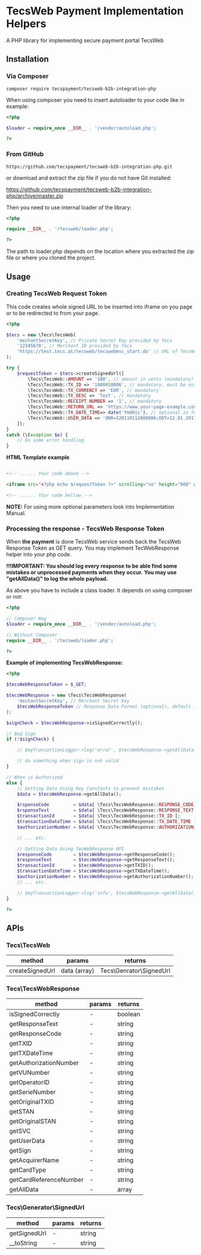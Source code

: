 # TecsWeb Payment Implementation Helpers

A PHP library for implementing secure payment portal TecsWeb

## Installation

### Via Composer

```
composer require tecspayment/tecsweb-b2b-integration-php
```

When using composer you need to insert autoloader to your code like in example:

```php
<?php

$loader = require_once __DIR__ . '/vendor/autoload.php';

?>
```

### From GitHub

```
https://github.com/tecspayment/tecsweb-b2b-integration-php.git
```

or download and extract the zip file if you do not have Git installed:

https://github.com/tecspayment/tecsweb-b2b-integration-php/archive/master.zip

Then you need to use internal loader of the library:

```php
<?php 

require __DIR__ . '/tecsweb/loader.php';

?>
```

The path to loader.php depends on the location where you extracted the zip file or where you cloned the project.


## Usage

### Creating TecsWeb Request Token

This code creates whole signed URL to be inserted into iframe on you page or to be redirected to from your page.

```php
<?php

$tecs = new \Tecs\TecsWeb(
    'mechantSecretKey', // Private Secret Key provided by Tecs
    '12345678', // Merchant ID provided by Tecs
    'https://test.tecs.at/tecsweb/tecswebmvc_start.do' // URL of TecsWeb payment portal privided by Tecs
);

try {
    $requestToken = $tecs->createSignedUrl([
        \Tecs\TecsWeb::AMOUNT => '100', // amount in cents (mandatory)
        \Tecs\TecsWeb::TX_ID => '1000010006', // mandatory, must be unique
        \Tecs\TecsWeb::TX_CURRENCY => 'EUR', // mandatory
        \Tecs\TecsWeb::TX_DESC => 'Test', // mandatory
        \Tecs\TecsWeb::RECEIPT_NUMBER => '1', // mandatory
        \Tecs\TecsWeb::RETURN_URL => 'https://www.your-page-example.com/return.php', // mandatory
        \Tecs\TecsWeb::TX_DATE_TIME=> date('YmdHis'), // optional in format YYYYMMDDHHMMSS
        \Tecs\TecsWeb::USER_DATA => 'ONR=S20110112000006;ODT=12.01.2011;IAM=1000;NRI=3;IDY=30;', // optional
    ]);
}
catch (\Exception $e) {
    // Do some error handling
}

```


**HTML Template example**

```html

<!-- ...... Your code above -->

<iframe src="<?php echo $requestToken ?>" scrolling="no" height="800" width="600"></iframe>

<!-- ...... Your code bellow -->

```

**NOTE:** For using more optional parameters look into Implementation Manual.


### Processing the response - TecsWeb Response Token

When **the payment** is done TecsWeb service sends back the TecsWeb Response Token as GET query.
You may implement TecWebResponse helper into your php code.

**!!!IMPORTANT: You should log every response to be able find some mistakes or unprocessed payments when they occur.**
**You may use "getAllData()" to log the whole payload.** 

As above you have to include a class loader. It depends on using composer or not:

```php
<?php

// Composer Way
$loader = require_once __DIR__ . '/vendor/autoload.php';

// Without Composer
require __DIR__ . '/tecsweb/loader.php';

?>
```

**Example of implementing TecsWebResponse:**

```php
<?php

$tecsWebResponseToken = $_GET; 

$tecsWebResponse = new \Tecs\TecsWebResponse(
    'mechantSecretKey', // Merchant Secret Key
    $tecsWebResponseToken // Response Data Format (optional), default is GET query
);

$signCheck = $tecsWebResponse->isSignedCorrectly();

// Bad Sign
if (!$signCheck) {

    // $myTransactionLogger->log('error', $tecsWebResponse->getAllData());

    // do something when sign is not valid
}

// When is Authorized
else {
    // Getting Data Using Key Constants to prevent mistakes
    $data = $tecsWebResponse->getAllData();

    $rsponseCode         = $data[ \Tecs\TecsWebResponse::RESPONSE_CODE ];
    $rsponseText         = $data[ \Tecs\TecsWebResponse::RESPONSE_TEXT ];
    $transactionId       = $data[ \Tecs\TecsWebResponse::TX_ID ];
    $transactionDateTime = $data[ \Tecs\TecsWebResponse::TX_DATE_TIME ];
    $authorizationNumber = $data[ \Tecs\TecsWebResponse::AUTHORIZATION_NUMBER ];

    // ... etc.

    // Getting Data Using TecWebResponse API
    $responseCode        = $tecsWebResponse->getResponseCode();
    $responseText        = $tecsWebResponse->getResponseText();
    $transactionId       = $tecsWebResponse->getTXID();
    $transactionDateTime = $tecsWebResponse->getTXDateTime();
    $authorizationNumber = $tecsWebResponse->getAuthorizationNumber();
    // ... etc.

    // $myTransactionLogger->log('info', $tecsWebResponse->getAllData());
}

?>
```

## APIs

### Tecs\TecsWeb

| method            | params                | returns                 |
|-------------------|-----------------------|-------------------------|
| createSignedUrl   | data (array)          | Tecs\Genrator\SignedUrl |


### Tecs\TecsWebResponse

| method            | params                | returns                 |
|-------------------|-----------------------|-------------------------|
| isSignedCorrectly | -                     | boolean                 |
| getResponseText   | -                     | string                  |
| getResponseCode   | -                     | string                  |
| getTXID           | -                     | string                  |
| getTXDateTime          | -                     | string                  |
| getAuthorizationNumber | -                     | string                  |
| getVUNumber       | -                     | string                  |
| getOperatorID     | -                     | string                  |
| getSerieNumber    | -                     | string                  |
| getOriginalTXID   | -                     | string                  |
| getSTAN           | -                     | string                  |
| getOriginalSTAN   | -                     | string                  |
| getSVC            | -                     | string                  |
| getUserData       | -                     | string                  |
| getSign           | -                     | string                  |
| getAcquirerName   | -                     | string                  |
| getCardType       | -                     | string                  |
| getCardReferenceNumber | -                     | string                  |
| getAllData        | -                     | array                  |

### Tecs\Generator\SignedUrl

| method            | params                | returns                 |
|-------------------|-----------------------|-------------------------|
| getSignedUrl      | -                     | string                  |
| __toString        | -                     | string                  |




